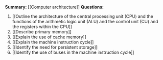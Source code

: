 **Summary:** [[Computer architecture]]
**Questions:**
1. [[Outline the architecture of the central processing unit (CPU) and the functions of the arithmetic logic unit (ALU) and the control unit (CU) and the registers within the CPU]]
2. [[Describe primary memory]]
3. [[Explain the use of cache memory]]
4. [[Explain the machine instruction cycle]]
5. [[Identify the need for persistent storage]]
6. [[Identify the use of buses in the machine instruction cycle]]